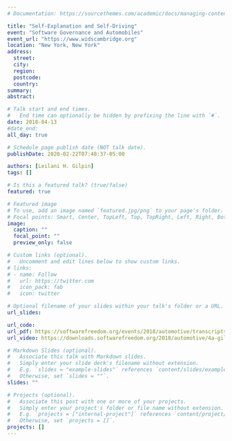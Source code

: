 ```yaml
---
# Documentation: https://sourcethemes.com/academic/docs/managing-content/

title: "Self-Explanation and Self-Driving"
event: "Software Governance and Automobiles"
event_url: "https://www.widscambridge.org"
location: "New York, New York"
address:
  street:
  city:
  region:
  postcode:
  country:
summary:
abstract:

# Talk start and end times.
#   End time can optionally be hidden by prefixing the line with `#`.
date: 2018-04-13
#date_end: 
all_day: true

# Schedule page publish date (NOT talk date).
publishDate: 2020-02-22T07:48:37-05:00

authors: [Leilani H. Gilpin]
tags: []

# Is this a featured talk? (true/false)
featured: true

# Featured image
# To use, add an image named `featured.jpg/png` to your page's folder. 
# Focal points: Smart, Center, TopLeft, Top, TopRight, Left, Right, BottomLeft, Bottom, BottomRight.
image:
  caption: ""
  focal_point: ""
  preview_only: false

# Custom links (optional).
#   Uncomment and edit lines below to show custom links.
# links:
# - name: Follow
#   url: https://twitter.com
#   icon_pack: fab
#   icon: twitter

# Optional filename of your slides within your talk's folder or a URL.
url_slides:

url_code:
url_pdf: https://softwarefreedom.org/events/2018/automotive/transcripts/4a-gilpin/
url_video: https://downloads.softwarefreedom.org/2018/automotive/4a-gilpin-hd.webm

# Markdown Slides (optional).
#   Associate this talk with Markdown slides.
#   Simply enter your slide deck's filename without extension.
#   E.g. `slides = "example-slides"` references `content/slides/example-slides.md`.
#   Otherwise, set `slides = ""`.
slides: ""

# Projects (optional).
#   Associate this post with one or more of your projects.
#   Simply enter your project's folder or file name without extension.
#   E.g. `projects = ["internal-project"]` references `content/project/deep-learning/index.md`.
#   Otherwise, set `projects = []`.
projects: []
---
```

